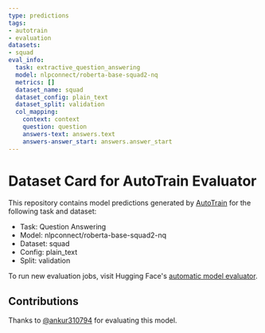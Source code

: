 ```yaml
---
type: predictions
tags:
- autotrain
- evaluation
datasets:
- squad
eval_info:
  task: extractive_question_answering
  model: nlpconnect/roberta-base-squad2-nq
  metrics: []
  dataset_name: squad
  dataset_config: plain_text
  dataset_split: validation
  col_mapping:
    context: context
    question: question
    answers-text: answers.text
    answers-answer_start: answers.answer_start
---
```

# Dataset Card for AutoTrain Evaluator

This repository contains model predictions generated by [AutoTrain](https://huggingface.co/autotrain) for the following task and dataset:

* Task: Question Answering
* Model: nlpconnect/roberta-base-squad2-nq
* Dataset: squad
* Config: plain_text
* Split: validation

To run new evaluation jobs, visit Hugging Face's [automatic model evaluator](https://huggingface.co/spaces/autoevaluate/model-evaluator).

## Contributions

Thanks to [@ankur310794](https://huggingface.co/ankur310794) for evaluating this model.